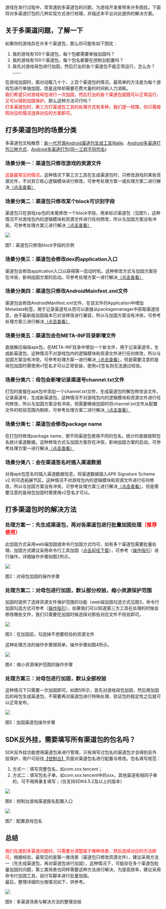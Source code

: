游戏在发行过程中，常常遇到多渠道包的问题，为游戏开发者带来许多困扰。下面将对多渠道打包的几种实现方式进行梳理，并描述本平台对此提供的解决方案。

## 关于多渠道问题，了解一下

如果你的游戏存在许多个渠道包，那么你可能有如下困扰：

1. 我的游戏有100个渠道包，每个包都需要单独加固吗？
2. 我的游戏有100个渠道包，每个包名都要在控制台配置吗？
3. 我先对游戏母包进行加固，然后打出的各个渠道包不能正常运行，怎么办？
**……**

在游戏加固时，面对动辄几十个、上百个渠道包的情况，最简单的方法是为每个游戏包进行单独加固，但是这样却需要花费大量的时间和人力消耗。<br/>
<font color="#dd0000">我们希望只对游戏母包进行一次加固，然后打出的各个渠道包就既可以正常运行，又可以得到加固保护。</font>那么这种方法可行吗？<br/>
<font color="#dd0000">打多渠道包时，第三方打渠道包工具的处理方式有多种，我们逐一梳理，你只需按照对应的情况选择对应的方案即可。</font>

## 打多渠道包时的场景分类

多渠道包文档推荐：[新一代开源Android渠道包生成工具Walle](https://tech.meituan.com/2017/01/13/android-apk-v2-signature-scheme.html)、[Android多渠道打包三种方式](https://blog.csdn.net/mayn666/article/details/79878469)、[Android多渠道打包(同一工程不同包名)](https://www.jianshu.com/p/9bfc4b23b2c0)

### 场景分类一：渠道包只修改游戏的资源文件

<font color="red">这是最常见的情况</font>，这种情况下第三方工具在生成渠道包时，只修改游戏的某些资源文件，不对其它核心逻辑模块进行修改，可参考处理方案一或处理方案二进行解决[（点击查看）](#打多渠道包时的解决方法)

### 场景分类二：渠道包只修改某个block可识别字段

渠道包只在游戏zip包的末尾修改一个block字段，用来标识渠道包（见图1），这种情况不对游戏包内的逻辑模块和资源文件进行任何修改，所以与加固方案没有冲突。可参考处理方案三进行解决[（点击查看）](#打多渠道包时的解决方法)

![ ](/docs/ACE-doc/20_Android-shellservice/60/mutil_instruct_04.png)

<span class="legend">图1：渠道包只修改block字段的示例</span>

### 场景分类三：渠道包会修改dex的application入口

渠道包会修改application入口以获得第一启动时机，这种修改方式与加固方案存在冲突，影响加固方案的启动。可参考处理方案一进行解决[（点击查看）](#打多渠道包时的解决方法)

### 场景分类四：渠道包只修改AndroidMainfest.xml文件

渠道包会修改AndroidManifest.xml文件，在该文件的Application中增加Metadata标签，用于记录渠道号从而可以直接从packagemanager中获取渠道信息，由于最新版加固版本已对该修改进行兼容，所以与加固方案没有冲突，可参考处理方案三进行解决[（点击查看）](#打多渠道包时的解决方法)

### 场景分类五：渠道包会在META-INF目录新增文件

直接解压缩母apk包，在META-INF目录中增加一个新文件，用于记录渠道号，生成新渠道包，这种情况不对游戏包内的逻辑模块和资源文件进行任何修改，所以与加固方案没有冲突，可参考处理方案一进行解决[（点击查看）](#打多渠道包时的解决方法)，但是需要注意的是母包加固时需使用v1签名才可以正常安装，使用v2签名则无法通过校验。

### 场景分类六：母包会新增记录渠道号channel.txt文件

打包时直接在apk包中添加一个channel.txt文件，生成渠道包时解包修改该文件，记录渠道号，生成新渠道包，这种情况不对游戏包内的逻辑模块和资源文件进行任何修改，所以与加固方案没有冲突，但需要确保加固时将channel.txt文件从配置文件的校验范围内剔除，可参考处理方案二进行解决[（点击查看）](#打多渠道包时的解决方法)

### 场景分类七：渠道包会修改package name

在打包时修改package name，使不同渠道包使用不同的包名，统计时直接按照包名统计渠道数据。这种修改方式与加固方案存在冲突，影响加固方案的启动。可参考处理方案一进行解决[（点击查看）](#打多渠道包时的解决方法)

### 场景分类八：会在渠道签名时插入渠道数据

对母apk包签名时插入渠道数据信息，将渠道数据插入APK Signature Scheme v2 的可选拓展节区。这种情况不对游戏包内的逻辑模块和资源文件进行任何修改，所以与加固方案没有冲突，可参考处理方案三进行解决[（点击查看）](#打多渠道包时的解决方法)，但是需要注意的是母包加固时需使用v2签名才可以。

## 打多渠道包时的解决方法

### 处理方案一：先生成渠道包，再对各渠道包进行批量加固处理<font color="red">（推荐使用）</font>

此加固方式采用web端加固或命令行加固方式均可，如有多个渠道包需要批量处理，加固方式建议采用命令行工具加固（<a href="#/tool-center">点击前往下载</a>），可参考（<a href="#/doc-center/665803a46e549f4ae4c401e7b36bb13c57639823">操作指引</a>）进行操作，详细操作步骤如图2所示。

![ ](/docs/ACE-doc/20_Android-shellservice/60/mutil-instruct-02.png)

<span class="legend">图2：对母包加固的操作步骤</span>

### 处理方案二：对母包进行加固，默认部分校验，缩小资源保护范围

加固时提供了选择资源文件保护范围的功能（web端加固勾选方式见图3，命令行加固勾选方式可参考（<a href="#/doc-center/665803a46e549f4ae4c401e7b36bb13c57639823">操作指引</a>），如果我们可以知道第三方工具在处理的时候会修改哪些文件，我们只需要在加固时候选择对那些对应文件不校验即可。

![ ](/docs/ACE-doc/20_Android-shellservice/60/mutil-instruct-03.png)

<span class="legend">图3：在加固前，勾选掉不想要校验的资源文件</span>

这种处理方法的操作步骤很简单，操作步骤如图4所示。

![ ](/docs/ACE-doc/20_Android-shellservice/60/mutil-instruct-04.png)

<span class="legend">图4：缩小资源保护范围的操作步骤</span>

### 处理方案三：对母包进行加固，默认全部校验

这种情况下只需要一次加固即可。如图5所示，首先对游戏母包加固，然后用加固后的母包生成渠道包，不需要再对渠道包进行特殊处理，验证包的稳定性之后就可以正常发布。

![ ](/docs/ACE-doc/20_Android-shellservice/60/mutil-instruct-05.png)

<span class="legend">图5：加固渠道包操作步骤</span>

## SDK反外挂，需要填写所有渠道包的包名吗？

SDK反外挂功能使用渠道包来进行管理，只有填写过包名的渠道包才会得到反外挂保护，用户可前往<a href="#/console/service/overview">【控制台】</a>页面对渠道包名进行配置与修改。包名填写规范：

1. 方式一：填写完整包名，如com.xxx.tencent；
2. 方式二：填写包名子串，如com.xxx.tencent中的xxx，其他渠道有相同子串的，可不用再重复填写；（仅支持SDK4.5.2及以上的版本）

![ ](/docs/ACE-doc/20_Android-shellservice/60/6.png )

<span class="legend">图6：控制台游戏渠道报名配置入口</span>

![ ](/docs/ACE-doc/20_Android-shellservice/60/7.png )

<span class="legend">图7：配置游戏包名</span>

## 总结

<font color="red">我们在遇到多渠道问题时，只需要分清楚属于哪种场景，然后选择对应的方法即可。</font>根据经验，最常见的是第一类场景（渠道包只修改资源文件），建议采用方法一（先生成渠道包，再对渠道包进行加固），这种情况下，可能存在多个渠道包批量加固的问题，第三类场景也同样需要这种方法进行解决，为提高效率，建议采用命令行加固工具，自行写脚本进行批量加固。</br>
最后，整理详细的分类情况如下，供参考。

![ ](/docs/ACE-doc/20_Android-shellservice/60/mutil-instruct-08.png)

<span class="legend">图8：多渠道场景与解决方法的整理总结</span>